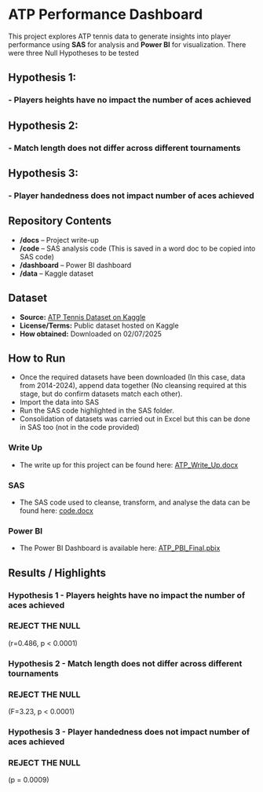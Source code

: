 # ATP Performance Dashboard

This project explores ATP tennis data to generate insights into player performance using **SAS** for analysis and **Power BI** for visualization.
There were three Null Hypotheses to be tested
## Hypothesis 1:
### - Players heights have no impact the number of aces achieved

## Hypothesis 2:
### - Match length does not differ across different tournaments

## Hypothesis 3:
### - Player handedness does not impact number of aces achieved

## Repository Contents
- **/docs** – Project write-up
- **/code** – SAS analysis code (This is saved in a word doc to be copied into SAS code)
- **/dashboard** – Power BI dashboard
- **/data** – Kaggle dataset

## Dataset
- **Source:** [ATP Tennis Dataset on Kaggle](https://www.kaggle.com/datasets/guillemservera/tennis)  
- **License/Terms:** Public dataset hosted on Kaggle  
- **How obtained:** Downloaded on 02/07/2025

## How to Run
- Once the required datasets have been downloaded (In this case, data from 2014-2024), append data together (No cleansing required at this stage, but do confirm datasets match each other).
- Import the data into SAS
- Run the SAS code highlighted in the SAS folder. 
- Consolidation of datasets was carried out in Excel but this can be done in SAS too (not in the code provided)

### Write Up
- The write up for this project can be found here:
[ATP_Write_Up.docx](Docs/ATP_Write_Up.docx)
 
### SAS
- The SAS code used to cleanse, transform, and analyse the data can be found here:
[code.docx](code/code.docx)

### Power BI
- The Power BI Dashboard is available here:
[ATP_PBI_Final.pbix](Dashboard/ATP_PBI.pbix)

## Results / Highlights
### Hypothesis 1 - Players heights have no impact the number of aces achieved
### REJECT THE NULL
(r=0.486, p < 0.0001)

### Hypothesis 2 - Match length does not differ across different tournaments
### REJECT THE NULL
(F=3.23, p < 0.0001)

### Hypothesis 3 - Player handedness does not impact number of aces achieved 
### REJECT THE NULL
(p = 0.0009)
